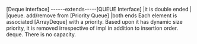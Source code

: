    [Deque interface] ------extends-----[QUEUE Interface]
          |it is double ended             |
          |queue. add/remove from       [Priority Queue]
          |both ends                  Each element is associated
    [ArrayDeque]                      with a priority. Based upon 
   it has dynamic size                priority, it is removed irrespective of
   impl in addition to                insertion order.
   deque. There is no capacity.